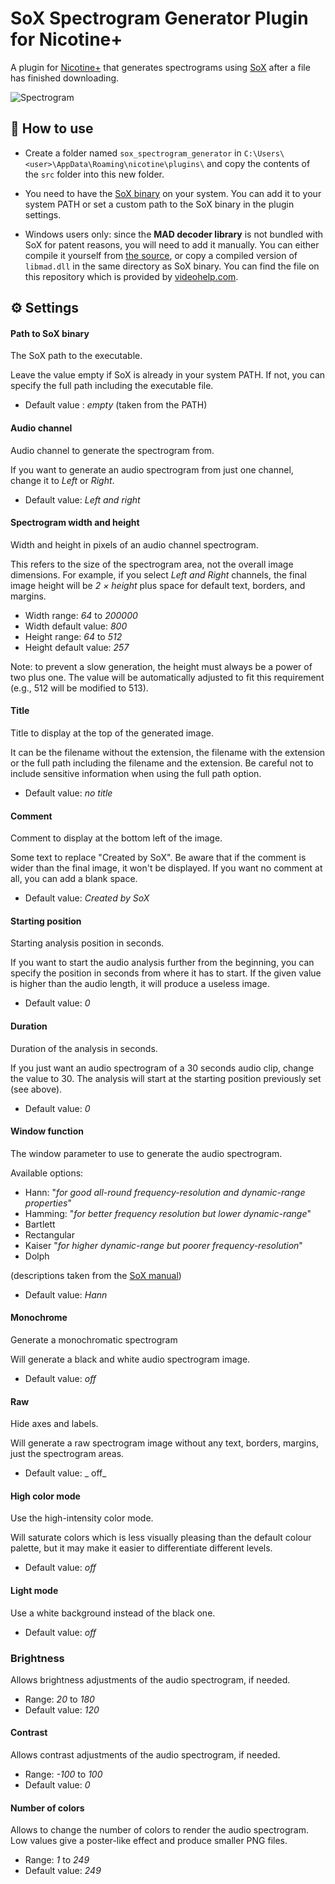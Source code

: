 # SoX Spectrogram Generator Plugin for Nicotine+

A plugin for [Nicotine+](https://nicotine-plus.org/) that generates spectrograms using [SoX](https://github.com/chirlu/sox) after a file has finished downloading.

![Spectrogram](https://i.imgur.com/LlXHtCA.png)

## 📖 How to use

- Create a folder named `sox_spectrogram_generator` in `C:\Users\<user>\AppData\Roaming\nicotine\plugins\` and copy the contents of the `src` folder into this new folder.

- You need to have the [SoX binary](https://sourceforge.net/projects/sox/) on your system. You can add it to your system PATH or set a custom path to the SoX binary in the plugin settings.

- Windows users only: since the **MAD decoder library** is not bundled with SoX for patent reasons, you will need to add it manually. You can either compile it yourself from [the source](https://www.underbit.com/products/mad/), or copy a compiled version of `libmad.dll` in the same directory as SoX binary. You can find the file on this repository which is provided by [videohelp.com](https://www.videohelp.com/software?d=sox-14.4.0-libmad-libmp3lame.zip).

## ⚙️ Settings

#### Path to SoX binary

The SoX path to the executable.

Leave the value empty if SoX is already in your system PATH. If not, you can specify the full path including the executable file.

- Default value : _empty_ (taken from the PATH)

#### Audio channel

Audio channel to generate the spectrogram from.

If you want to generate an audio spectrogram from just one channel, change it to _Left_ or _Right_.

- Default value: _Left and right_

#### Spectrogram width and height

Width and height in pixels of an audio channel spectrogram.

This refers to the size of the spectrogram area, not the overall image dimensions. For example, if you select _Left and Right_ channels, the final image height will be _2 × height_ plus space for default text, borders, and margins.

- Width range: _64_ to _200000_
- Width default value: _800_
- Height range: _64_ to _512_
- Height default value: _257_

Note: to prevent a slow generation, the height must always be a power of two plus one. The value will be automatically adjusted to fit this requirement (e.g., 512 will be modified to 513).

#### Title

Title to display at the top of the generated image.

It can be the filename without the extension, the filename with the extension or the full path including the filename and the extension. Be careful not to include sensitive information when using the full path option.

- Default value: _no title_

#### Comment

Comment to display at the bottom left of the image.

Some text to replace "Created by SoX". Be aware that if the comment is wider than the final image, it won't be displayed. If you want no comment at all, you can add a blank space.

- Default value: _Created by SoX_

#### Starting position

Starting analysis position in seconds.

If you want to start the audio analysis further from the beginning, you can specify the position in seconds from where it has to start. If the given value is higher than the audio length, it will produce a useless image.

- Default value: _0_

#### Duration

Duration of the analysis in seconds.

If you just want an audio spectrogram of a 30 seconds audio clip, change the value to 30. The analysis will start at the starting position previously set (see above).

- Default value: _0_

#### Window function

The window parameter to use to generate the audio spectrogram.

Available options:

- Hann: "_for good all-round frequency-resolution and dynamic-range properties_"
- Hamming: "_for better frequency resolution but lower dynamic-range_"
- Bartlett
- Rectangular
- Kaiser "_for higher dynamic-range but poorer frequency-resolution_"
- Dolph

(descriptions taken from the [SoX manual](https://linux.die.net/man/1/sox))

- Default value: _Hann_

#### Monochrome

Generate a monochromatic spectrogram

Will generate a black and white audio spectrogram image.

- Default value: _off_

#### Raw

Hide axes and labels.

Will generate a raw spectrogram image without any text, borders, margins, just the spectrogram areas.

- Default value: _ off_

#### High color mode

Use the high-intensity color mode.

Will saturate colors which is less visually pleasing than the default colour palette, but it may make it easier to differentiate different levels.

- Default value: _off_

#### Light mode

Use a white background instead of the black one.

- Default value: _off_

### Brightness

Allows brightness adjustments of the audio spectrogram, if needed.

- Range: _20_ to _180_
- Default value: _120_

#### Contrast

Allows contrast adjustments of the audio spectrogram, if needed.

- Range: _-100_ to _100_
- Default value: _0_

#### Number of colors

Allows to change the number of colors to render the audio spectrogram. Low values give a poster-like effect and produce smaller PNG files.

- Range: _1_ to _249_
- Default value: _249_
